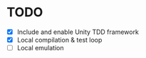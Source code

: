 # TODO

- [x] Include and enable Unity TDD framework
- [x] Local compilation & test loop
- [ ] Local emulation